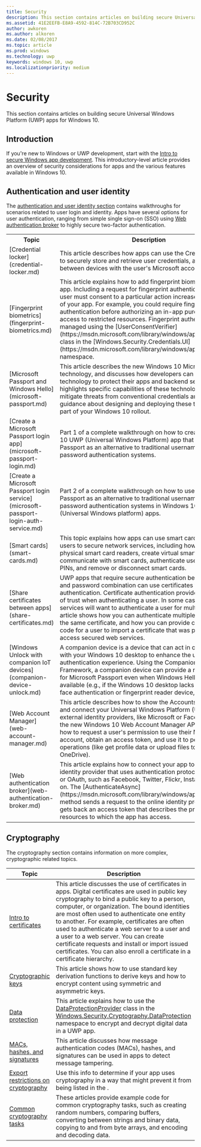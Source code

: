 ```yaml
---
title: Security
description: This section contains articles on building secure Universal Windows Platform (UWP) apps for Windows 10.
ms.assetid: 41E2EEFB-E8A9-4592-814C-72B703CD952C
author: awkoren
ms.author: alkoren
ms.date: 02/08/2017
ms.topic: article
ms.prod: windows
ms.technology: uwp
keywords: windows 10, uwp
ms.localizationpriority: medium
---
```


# Security



This section contains articles on building secure Universal Windows Platform (UWP) apps for Windows 10.

## Introduction 

If you're new to Windows or UWP development, start with the [Intro to secure Windows app development](intro-to-secure-windows-app-development.md). This introductory-level article provides an overview of security considerations for apps and the various features available in Windows 10.

## Authentication and user identity

The [authentication and user identity section](authentication-and-user-identity.md) contains walkthroughs for scenarios related to user login and identity. Apps have several options for user authentication, ranging from simple single sign-on (SSO) using [Web authentication broker](web-authentication-broker.md) to highly secure two-factor authentication.

<table>
<tr><th>Topic</th><th>Description</th></tr>
<tr><td>[Credential locker](credential-locker.md)</td><td>This article describes how apps can use the Credential Locker to securely store and retrieve user credentials, and roam them between devices with the user's Microsoft account</td></tr>

<tr><td>[Fingerprint biometrics](fingerprint-biometrics.md) </td><td>This article explains how to add fingerprint biometrics to your app. Including a request for fingerprint authentication when the user must consent to a particular action increases the security of your app. For example, you could require fingerprint authentication before authorizing an in-app purchase, or access to restricted resources. Fingerprint authentication is managed using the [UserConsentVerifier](https://msdn.microsoft.com/library/windows/apps/dn279134) class in the [Windows.Security.Credentials.UI](https://msdn.microsoft.com/library/windows/apps/hh701356) namespace.</td></tr>
<tr><td>[Microsoft Passport and Windows Hello](microsoft-passport.md)</td><td>This article describes the new Windows 10 Microsoft Passport technology, and discusses how developers can implement this technology to protect their apps and backend services. It highlights specific capabilities of these technologies that help mitigate threats from conventional credentials and provides guidance about designing and deploying these technologies as part of your Windows 10 rollout. </td></tr>
<tr><td>[Create a Microsoft Passport login app](microsoft-passport-login.md)</td><td>Part 1 of a complete walkthrough on how to create a Windows 10 UWP (Universal Windows Platform) app that uses Microsoft Passport as an alternative to traditional username and password authentication systems.</td></tr>
<tr><td>[Create a Microsoft Passport login service](microsoft-passport-login-auth-service.md)</td><td>Part 2 of a complete walkthrough on how to use Microsoft Passport as an alternative to traditional username and password authentication systems in Windows 10 UWP (Universal Windows platform) apps.</td></tr>
<tr><td>[Smart cards](smart-cards.md)</td><td>This topic explains how apps can use smart cards to connect users to secure network services, including how to access physical smart card readers, create virtual smart cards, communicate with smart cards, authenticate users, reset user PINs, and remove or disconnect smart cards.</td></tr>
<tr><td>[Share certificates between apps](share-certificates.md)</td><td>UWP apps that require secure authentication beyond a user Id and password combination can use certificates for authentication. Certificate authentication provides a high level of trust when authenticating a user. In some cases, a group of services will want to authenticate a user for multiple apps. This article shows how you can authenticate multiple apps using the same certificate, and how you can provide convenient code for a user to import a certificate that was provided to access secured web services.</td></tr>
<tr><td>[Windows Unlock with companion IoT devices](companion-device-unlock.md)</td><td>A companion device is a device that can act in conjunction with your Windows 10 desktop to enhance the user authentication experience. Using the Companion Device Framework, a companion device can provide a rich experience for Microsoft Passport even when Windows Hello is not available (e.g., if the Windows 10 desktop lacks a camera for face authentication or fingerprint reader device, for example).</td></tr>
<tr><td>[Web Account Manager](web-account-manager.md)</td><td>This article describes how to show the AccountsSettingsPane and connect your Universal Windows Platform (UWP) app to external identity providers, like Microsoft or Facebook, using the new Windows 10 Web Account Manager APIs. You'll learn how to request a user's permission to use their Microsoft account, obtain an access token, and use it to perform basic operations (like get profile data or upload files to their OneDrive). </td></tr>
<tr><td>[Web authentication broker](web-authentication-broker.md)</td><td>This article explains how to connect your app to an online identity provider that uses authentication protocols like OpenID or OAuth, such as Facebook, Twitter, Flickr, Instagram, and so on. The [AuthenticateAsync](https://msdn.microsoft.com/library/windows/apps/br212066) method sends a request to the online identity provider and gets back an access token that describes the provider resources to which the app has access.</td></tr>
</table>

## Cryptography 

The cryptography section contains information on more complex, cryptographic related topics. 

| Topic                                                                         | Description                                                                                                                                                                                                                                                                                                                                                                                                                                                                                                            |
|-------------------------------------------------------------------------------|------------------------------------------------------------------------------------------------------------------------------------------------------------------------------------------------------------------------------------------------------------------------------------------------------------------------------------------------------------------------------------------------------------------------------------------------------------------------------------------------------------------------|
| [Intro to certificates](certificates.md)                                      | This article discusses the use of certificates in apps. Digital certificates are used in public key cryptography to bind a public key to a person, computer, or organization. The bound identities are most often used to authenticate one entity to another. For example, certificates are often used to authenticate a web server to a user and a user to a web server. You can create certificate requests and install or import issued certificates. You can also enroll a certificate in a certificate hierarchy. |
| [Cryptographic keys](cryptographic-keys.md)                                   | This article shows how to use standard key derivation functions to derive keys and how to encrypt content using symmetric and asymmetric keys.                                                                                                                                                                                                                                                                                                                                                                         |
| [Data protection](data-protection.md)                                         | This article explains how to use the [DataProtectionProvider](https://msdn.microsoft.com/library/windows/apps/br241559) class in the [Windows.Security.Cryptography.DataProtection](https://msdn.microsoft.com/library/windows/apps/br241585) namespace to encrypt and decrypt digital data in a UWP app.                                                                                                                                                                                                              |
| [MACs, hashes, and signatures](macs-hashes-and-signatures.md)               | This article discusses how message authentication codes (MACs), hashes, and signatures can be used in apps to detect message tampering.                                                                                                                                                                                                                                                                                                                                                                                |
| [Export restrictions on cryptography](export-restrictions-on-cryptography.md) | Use this info to determine if your app uses cryptography in a way that might prevent it from being listed in the .                                                                                                                                                                                                                                                                                                                                                                                                     |
| [Common cryptography tasks](common-cryptography-tasks.md)                     | These articles provide example code for common cryptography tasks, such as creating random numbers, comparing buffers, converting between strings and binary data, copying to and from byte arrays, and encoding and decoding data.                                                                                                                                                                                                                                                                                    |
